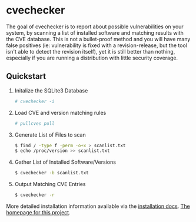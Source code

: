 # cvechecker

The goal of cvechecker is to report about possible vulnerabilities on your
system, by scanning a list of installed software and matching results with
the CVE database. This is not a bullet-proof method and you will have many
false positives (ie: vulnerability is fixed with a revision-release, but
the tool isn't able to detect the revision itself), yet it is still better
than nothing, especially if you are running a distribution with little
security coverage.

## Quickstart

1. Initalize the SQLite3 Database
    ```sh
    # cvechecker -i
    ```

2. Load CVE and version matching rules
    ```sh
    # pullcves pull
    ```

3. Generate List of Files to scan
    ```sh
    $ find / -type f -perm -o+x > scanlist.txt
    $ echo /proc/version >> scanlist.txt
    ```

4. Gather List of Installed Software/Versions
    ```sh
    $ cvechecker -b scanlist.txt
    ```

5. Output Matching CVE Entries
    ```sh
    $ cvechecker -r
    ```

More detailed installation information available via the [installation docs](../../wiki/Installation).
[The homepage for this project](../../wiki).
